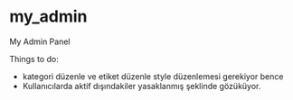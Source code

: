 # my_admin
My Admin Panel

Things to do:

- kategori düzenle ve etiket düzenle style düzenlemesi gerekiyor bence
- Kullanıcılarda aktif dışındakiler yasaklanmış şeklinde gözüküyor.